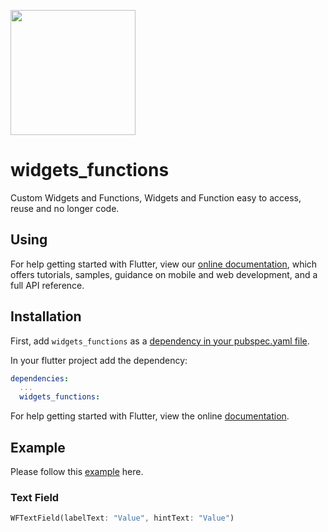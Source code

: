[<img src="https://techdirr.com/techdirr.png" width="200" />](https://techdirr.com)

# widgets_functions

Custom Widgets and Functions, Widgets and Function easy to access, reuse and no longer code.

## Using

For help getting started with Flutter, view our
[online documentation](https://pub.dev/documentation/widgets_functions/latest), which offers tutorials,
samples, guidance on mobile and web development, and a full API reference.

## Installation

First, add `widgets_functions` as a [dependency in your pubspec.yaml file](https://flutter.dev/docs/development/platform-integration/platform-channels).

In your flutter project add the dependency:

```yml
dependencies:
  ...
  widgets_functions:
```

For help getting started with Flutter, view the online
[documentation](https://flutter.io/).

## Example

Please follow this [example](https://github.com/techdirrdev/widgets_functions/tree/master/example) here.


### Text Field

```dart
WFTextField(labelText: "Value", hintText: "Value")
```